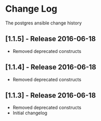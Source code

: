 # Change Log
The postgres ansible change history

## [1.1.5] - Release 2016-06-18

* Removed deprecated constructs

## [1.1.4] - Release 2016-06-18

* Removed deprecated constructs

## [1.1.3] - Release 2016-06-18

* Removed deprecated constructs
* Initial changelog
